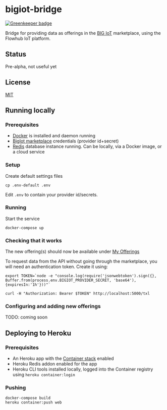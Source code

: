 # bigiot-bridge

[![Greenkeeper badge](https://badges.greenkeeper.io/flowhub/bigiot-bridge.svg)](https://greenkeeper.io/)

Bridge for providing data as offerings in the [BIG IoT](http://big-iot.eu/) marketplace,
using the Flowhub IoT platform.

## Status

Pre-alpha, not useful yet

## License

[MIT](./LICENSE)

## Running locally

### Prerequisites

* [Docker](https://docker.com) is installed and daemon running
* [BigIot marketplace](https://market.big-iot.org/) credentials (provider id+secret) 
* [Redis](https://redis.io/) database instance running. Can be locally, via a Docker image, or a cloud service

### Setup

Create default settings files
```
cp .env-default .env
```

Edit `.env` to contain your provider id/secrets.

### Running

Start the service

    docker-compose up

### Checking that it works
The new offering(s) should now be available under [My Offerings](https://market.big-iot.org/myOfferings)

To request data from the API without going through the marketplace, you will need an authentication token.
Create it using:

```
export TOKEN=`node -e "console.log(require('jsonwebtoken').sign({}, Buffer.from(process.env.BIGIOT_PROVIDER_SECRET, 'base64'), {expiresIn:'1h'}))"`
```

```
curl -H "Authorization: Bearer $TOKEN" http://localhost:5000/txl
```

### Configuring and adding new offerings
TODO: coming soon


## Deploying to Heroku

### Prerequisites

* An Heroku app with the [Container stack](https://devcenter.heroku.com/articles/container-registry-and-runtime) enabled
* Heroku Redis addon enabled for the app
* Heroku CLI tools installed locally, logged into the Container registry using `heroku container:login`

### Pushing

    docker-compose build
    heroku container:push web
